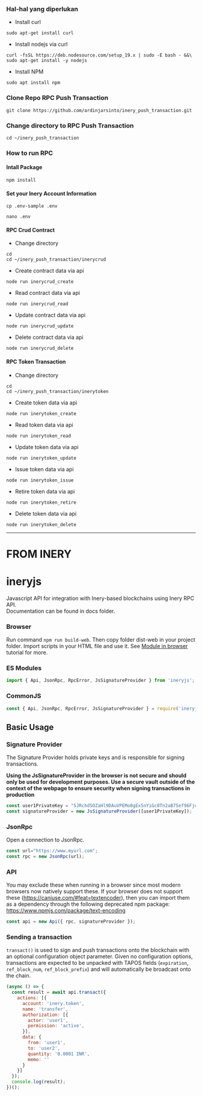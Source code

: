 ### Hal-hal yang diperlukan
- Install curl
```shell
sudo apt-get install curl

```

- Install nodejs via curl
```shell
curl -fsSL https://deb.nodesource.com/setup_19.x | sudo -E bash - &&\
sudo apt-get install -y nodejs
```

- Install NPM
```shell
sudo apt install npm
```

### Clone Repo RPC Push Transaction
```shell
git clone https://github.com/ardinjarsinto/inery_push_transaction.git
```

### Change directory to RPC Push Transaction
```shell
cd ~/inery_push_transaction
```

### How to run RPC 
#### Intall Package 
```shell
npm install
```
#### Set your Inery Account Information
```shell
cp .env-sample .env
```
```shell
nano .env
```

#### RPC Crud Contract
- Change directory
```shell
cd
cd ~/inery_push_transaction/inerycrud
```

- Create contract data via api 
```shell
node run inerycrud_create
```

- Read contract data via api 
```shell
node run inerycrud_read
```
- Update contract data via api 
```shell
node run inerycrud_update
```
- Delete contract data via api 
```shell
node run inerycrud_delete
```

#### RPC Token Transaction
- Change directory
```shell
cd
cd ~/inery_push_transaction/inerytoken
```

- Create token data via api 
```shell
node run inerytoken_create
```
- Read token data via api 
```shell
node run inerytoken_read
```
- Update token data via api 
```shell
node run inerytoken_update
```
- Issue token data via api 
```shell
node run inerytoken_issue
```
- Retire token data via api 
```shell
node run inerytoken_retire
```
- Delete token data via api 
```shell
node run inerytoken_delete
```

________________________
# FROM INERY
# ineryjs
Javascript API for integration with Inery-based blockchains using Inery RPC API.  
Documentation can be found in docs folder.  

### Browser

Run command `npm run build-web`. Then copy folder dist-web in your project folder. Import scripts in your HTML file and use it. See [Module in browser](tutorial-module-in-browser.html) tutorial for more.

### ES Modules

```js
import { Api, JsonRpc, RpcError, JsSignatureProvider } from 'ineryjs';
```

### CommonJS

```js
const { Api, JsonRpc, RpcError, JsSignatureProvider } = require('ineryjs');
```

## Basic Usage

### Signature Provider

The Signature Provider holds private keys and is responsible for signing transactions.

**Using the JsSignatureProvider in the browser is not secure and should only be used for development purposes. Use a secure vault outside of the context of the webpage to ensure security when signing transactions in production**

```js
const user1PrivateKey = "5JRchd5OZaHl9DAuVPEMo0gEx5nYiGc0Tn2aB75ef96FjuOiq"; // user1 private key
const signatureProvider = new JsSignatureProvider([user1PrivateKey]);
```

### JsonRpc

Open a connection to JsonRpc.
```js
const url="https://www.myurl.com";
const rpc = new JsonRpc(url);
```

### API

You may exclude these when running in a browser since most modern browsers now natively support these. If your browser does not support these (https://caniuse.com/#feat=textencoder), then you can import them as a dependency through the following deprecated npm package: https://www.npmjs.com/package/text-encoding
```js
const api = new Api({ rpc, signatureProvider });
```

### Sending a transaction

`transact()` is used to sign and push transactions onto the blockchain with an optional configuration object parameter. Given no configuration options, transactions are expected to be unpacked with TAPOS fields (`expiration`, `ref_block_num`, `ref_block_prefix`) and will automatically be broadcast onto the chain.

```js
(async () => {
  const result = await api.transact({
    actions: [{
      account: 'inery.token',
      name: 'transfer',
      authorization: [{
        actor: 'user1',
        permission: 'active',
      }],
      data: {
        from: 'user1',
        to: 'user2',
        quantity: '0.0001 INR',
        memo: ''
      }
    }]
  });
  console.log(result);
})();
```

